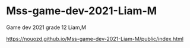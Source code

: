 # Mss-game-dev-2021-Liam-M
Game dev 2021 grade 12 Liam,M

https://nouozd.github.io/Mss-game-dev-2021-Liam-M/public/index.html
